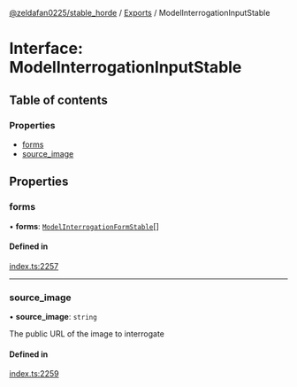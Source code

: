 [@zeldafan0225/stable_horde](../../readme.md) / [Exports](../modules.md) / ModelInterrogationInputStable

# Interface: ModelInterrogationInputStable

## Table of contents

### Properties

- [forms](ModelInterrogationInputStable.md#forms)
- [source\_image](ModelInterrogationInputStable.md#source_image)

## Properties

### forms

• **forms**: [`ModelInterrogationFormStable`](ModelInterrogationFormStable.md)[]

#### Defined in

[index.ts:2257](https://github.com/MrlolDev/stable_horde/blob/3c66504/index.ts#L2257)

___

### source\_image

• **source\_image**: `string`

The public URL of the image to interrogate

#### Defined in

[index.ts:2259](https://github.com/MrlolDev/stable_horde/blob/3c66504/index.ts#L2259)
